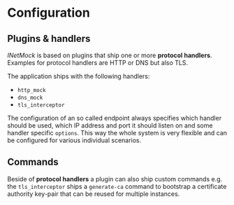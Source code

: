 # Configuration

## Plugins & handlers

_INetMock_ is based on plugins that ship one or more __protocol handlers__. Examples for protocol handlers are HTTP or
DNS but also TLS.

The application ships with the following handlers:

* `http_mock`
* `dns_mock`
* `tls_interceptor`

The configuration of an so called endpoint always specifies which handler should be used, which IP address and port it
should listen on and some handler specific `options`. This way the whole system is very flexible and can be configured
for various individual scenarios.

## Commands

Beside of __protocol handlers__ a plugin can also ship custom commands e.g. the `tls_interceptor` ships a `generate-ca`
command to bootstrap a certificate authority key-pair that can be reused for multiple instances.